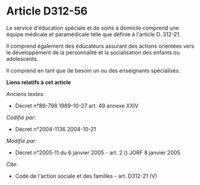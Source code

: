 # Article D312-56

Le service d'éducation spéciale et de soins à domicile comprend une équipe médicale et paramédicale telle que définie à
l'article D. 312-21. 

Il comprend également des éducateurs assurant des actions orientées vers le développement de la personnalité et la
socialisation des enfants ou adolescents. 

Il comprend en tant que de besoin un ou des enseignants spécialisés.

**Liens relatifs à cet article**

_Anciens textes_:

  - Décret n°89-798 1989-10-27 art. 49 annexe XXIV

_Codifié par_:

  - Décret n°2004-1136 2004-10-21

_Modifié par_:

  - Décret n°2005-11 du 6 janvier 2005 - art. 2 () JORF 8 janvier 2005

_Cite_:

  - Code de l'action sociale et des familles - art. D312-21 (V)
